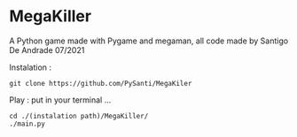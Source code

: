 # MegaKiller
A Python game made with Pygame and megaman, all code made by Santigo De Andrade 07/2021


Instalation : 

    git clone https://github.com/PySanti/MegaKiler
    

Play : put in your terminal ...
    
    cd ./(instalation path)/MegaKiller/
    ./main.py
    
 
